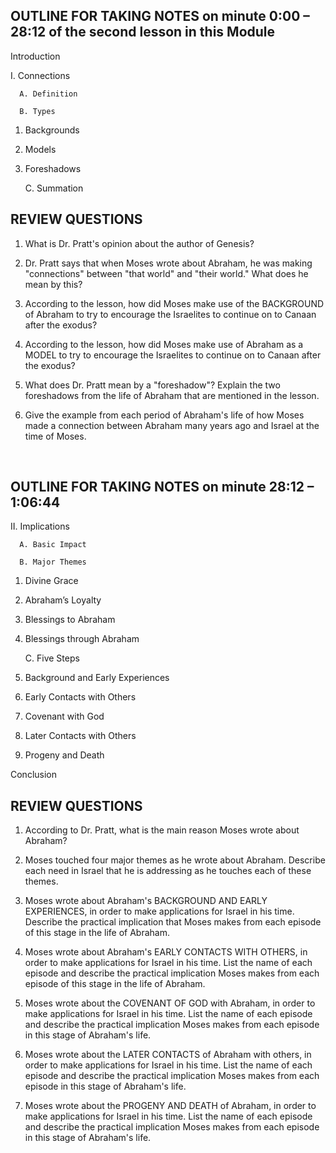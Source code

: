 ## OUTLINE FOR TAKING NOTES on minute 0:00 – 28:12 of the second lesson in this Module
        
Introduction 
        
I. Connections 
        
      A. Definition 
        
      B. Types 
        
1. Backgrounds 
        
2. Models 
        
3. Foreshadows 
        
      C. Summation 
  
   
## REVIEW QUESTIONS
    
1. What is Dr. Pratt's opinion about the author of Genesis?
    
2. Dr. Pratt says that when Moses wrote about Abraham, he was making "connections" between "that world" and "their world." What does he mean by this?
    
3. According to the lesson, how did Moses make use of the BACKGROUND of Abraham to try to encourage the Israelites to continue on to Canaan after the exodus?
    
4. According to the lesson, how did Moses make use of Abraham as a MODEL to try to encourage the Israelites to continue on to Canaan after the exodus?
    
5. What does Dr. Pratt mean by a "foreshadow"? Explain the two foreshadows from the life of Abraham that are mentioned in the lesson.
    
6. Give the example from each period of Abraham's life of how Moses made a connection between Abraham many years ago and Israel at the time of Moses.
    

 
## OUTLINE FOR TAKING NOTES on minute 28:12 – 1:06:44
        
II. Implications 
        
      A. Basic Impact 
        
      B. Major Themes 
        
1. Divine Grace 
        
2. Abraham’s Loyalty 
        
3. Blessings to Abraham 
        
4. Blessings through Abraham 
        
      C. Five Steps 
        
1. Background and Early Experiences 
        
2. Early Contacts with Others 
        
3. Covenant with God 
        
4. Later Contacts with Others 
        
5. Progeny and Death 
        
Conclusion 
   
           
## REVIEW QUESTIONS
        
1. According to Dr. Pratt, what is the main reason Moses wrote about Abraham?
        
2. Moses touched four major themes as he wrote about Abraham. Describe each need in Israel that he is addressing as he touches each of these themes.
    
3. Moses wrote about Abraham's BACKGROUND AND EARLY EXPERIENCES, in order to make applications for Israel in his time. Describe the practical implication that Moses makes from each episode of this stage in the life of Abraham.
    
4. Moses wrote about Abraham's EARLY CONTACTS WITH OTHERS, in order to make applications for Israel in his time. List the name of each episode and describe the practical implication Moses makes from each episode of this stage in the life of Abraham.
    
5. Moses wrote about the COVENANT OF GOD with Abraham, in order to make applications for Israel in his time. List the name of each episode and describe the practical implication Moses makes from each episode in this stage of Abraham's life.
    
6. Moses wrote about the LATER CONTACTS of Abraham with others, in order to make applications for Israel in his time. List the name of each episode and describe the practical implication Moses makes from each episode in this stage of Abraham's life.
    
7. Moses wrote about the PROGENY AND DEATH of Abraham, in order to make applications for Israel in his time. List the name of each episode and describe the practical implication Moses makes from each episode in this stage of Abraham's life.
